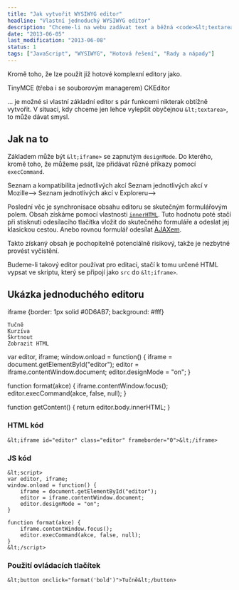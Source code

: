 ```yaml
---
title: "Jak vytvořit WYSIWYG editor"
headline: "Vlastní jednoduchý WYSIWYG editor"
description: "Chceme-li na webu zadávat text a běžná <code>&lt;textarea></code> už nestačí, řešením je napsat si vlastní WYSIWYG editor."
date: "2013-06-05"
last_modification: "2013-06-08"
status: 1
tags: ["JavaScript", "WYSIWYG", "Hotová řešení", "Rady a nápady"]
---
```


Kromě toho, že lze použít již hotové komplexní editory jako.

TinyMCE (třeba i se souborovým managerem)
CKEditor

… je možné si vlastní základní editor s pár funkcemi nikterak obtížně vytvořit. V situaci, kdy chceme jen lehce vylepšit obyčejnou `&lt;textarea>`, to může dávat smysl.

## Jak na to

Základem může být `&lt;iframe>` se zapnutým `designMode`. Do kterého, kromě toho, že můžeme psát, lze přidávat různé příkazy pomocí `execCommand`. 

Seznam a kompatibilita jednotlivých akcí
Seznam jednotlivých akcí v Mozille-->
Seznam jednotlivých akcí v Exploreru-->

Poslední věc je synchronisace obsahu editoru se skutečným formulářovým polem. Obsah získáme pomocí vlastnosti [`innerHTML`](/innerhtml). Tuto hodnotu poté stačí při stisknutí odesílacího tlačítka vložit do skutečného formuláře a odeslat jej klasickou cestou. Anebo rovnou formulář odesílat [AJAXem](/ajax).

Takto získaný obsah je pochopitelně potenciálně risikový, takže je nezbytné provést vyčistění.

Budeme-li takový editor používat pro editaci, stačí k tomu určené HTML vypsat ve skriptu, který se připojí jako `src` do `&lt;iframe>`.

## Ukázka jednoduchého editoru

iframe {border: 1px solid #0D6AB7; background: #fff}

    Tučně
    Kurzíva
    Škrtnout
    Zobrazit HTML

var editor, iframe;
window.onload = function() {
    iframe = document.getElementById("editor");
    editor = iframe.contentWindow.document;
    editor.designMode = "on";
}

function format(akce) {
    iframe.contentWindow.focus();
    editor.execCommand(akce, false, null);
}

function getContent() {
    return editor.body.innerHTML;
}

### HTML kód

```
&lt;iframe id="editor" class="editor" frameborder="0">&lt;/iframe>
```

### JS kód

```
&lt;script>
var editor, iframe;
window.onload = function() {
    iframe = document.getElementById("editor");
    editor = iframe.contentWindow.document;
    editor.designMode = "on";
}

function format(akce) {
    iframe.contentWindow.focus();
    editor.execCommand(akce, false, null);
}
&lt;/script>
```

### Použití ovládacích tlačítek

```
&lt;button onclick="format('bold')">Tučně&lt;/button>
```